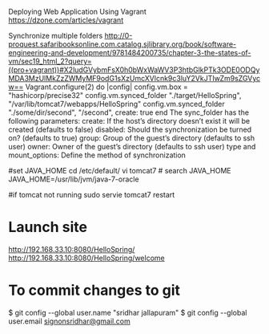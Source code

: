 Deploying Web Application Using Vagrant https://dzone.com/articles/vagrant

Synchronize multiple folders http://0-proquest.safaribooksonline.com.catalog.sjlibrary.org/book/software-engineering-and-development/9781484200735/chapter-3-the-states-of-vm/sec19_html_2?query=((pro+vagrant))#X2ludGVybmFsX0h0bWxWaWV3P3htbGlkPTk3ODE0ODQyMDA3MzUlMkZzZWMyMF9odG1sXzUmcXVlcnk9c3luY2VkJTIwZm9sZGVycw==
Vagrant.configure(2) do |config|
  config.vm.box = "hashicorp/precise32"
  config.vm.synced_folder "./target/HelloSpring", "/var/lib/tomcat7/webapps/HelloSpring"
  config.vm.synced_folder "./some/dir/second", "/second", create: true
end
The sync_folder has the following parameters:
create: If the host’s directory doesn’t exist it will be created (defaults to false)
disabled: Should the synchronization be turned on? (defaults to true)
group: Group of the guest’s directory (defaults to ssh user)
owner: Owner of the guest’s directory (defaults to ssh user)
type and mount_options: Define the method of synchronization

#set JAVA_HOME
cd /etc/default/
vi tomcat7  # search JAVA_HOME
JAVA_HOME=/usr/lib/jvm/java-7-oracle

#if tomcat not running
sudo servie tomcat7 restart

# Launch site
http://192.168.33.10:8080/HelloSpring/
http://192.168.33.10:8080/HelloSpring/welcome

# To commit changes to git
$ git config --global user.name "sridhar jallapuram"
$ git config --global user.email signonsridhar@gmail.com


